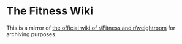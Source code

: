 # The Fitness Wiki
This is a mirror of [the official wiki of r/Fitness and r/weightroom](https://thefitness.wiki) for archiving purposes.
